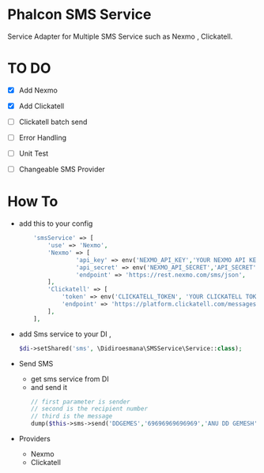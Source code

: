 # Phalcon SMS Service
Service Adapter for Multiple SMS Service such as Nexmo , Clickatell.

# TO DO

- [x] Add Nexmo
- [x] Add Clickatell
- [ ] Clickatell batch send
- [ ] Error Handling
- [ ] Unit Test
- [ ] Changeable SMS Provider


# How To
- add this to your config
    
    ```php
		'smsService' => [
			'use' => 'Nexmo',
			'Nexmo' => [
		    		'api_key' => env('NEXMO_API_KEY','YOUR NEXMO API KEY'),
		    		'api_secret' => env('NEXMO_API_SECRET','API_SECRET'),
		    		'endpoint' => 'https://rest.nexmo.com/sms/json',
			],
			'Clickatell' => [
                'token' => env('CLICKATELL_TOKEN', 'YOUR CLICKATELL TOKEN'),
                'endpoint' => 'https://platform.clickatell.com/messages',
            ],
    	],
    ```
- add Sms service to your DI , 
    ```php
    $di->setShared('sms', \Didiroesmana\SMSService\Service::class);
    ```
- Send SMS
    - get sms service from DI
    - and send it
        ```php
        // first parameter is sender
        // second is the recipient number
        // third is the message
        dump($this->sms->send('DDGEMES','69696969696969','ANU DD GEMESH'));
        ```
        
- Providers
    - Nexmo
    - Clickatell
